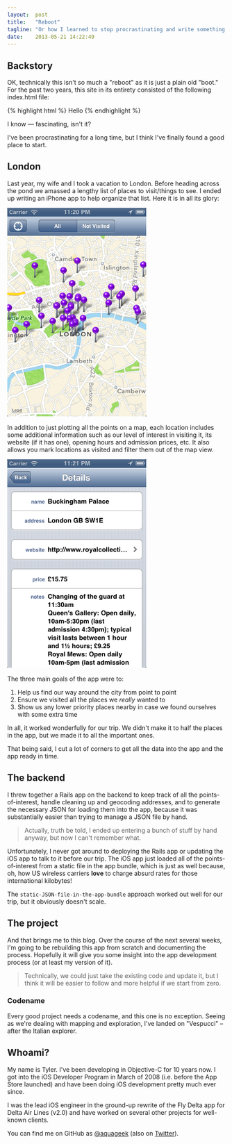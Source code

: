 ```yaml
---
layout:  post
title:   "Reboot"
tagline: "Or how I learned to stop procrastinating and write something down."
date:    2013-05-21 14:22:49
---
```


## Backstory
OK, technically this isn't so much a "reboot" as it is just a plain old "boot." For the past two years, this site in its entirety consisted of the following index.html file:

{% highlight html %}
Hello
{% endhighlight %}

I know &mdash; fascinating, isn't it?

I've been procrastinating for a long time, but I think I've finally found a good place to start.

## London
Last year, my wife and I took a vacation to London. Before heading across the pond we amassed a lengthy list of places to visit/things to see. I ended up writing an iPhone app to help organize that list. Here it is in all its glory:

![Map](/images/Map.png)

In addition to just plotting all the points on a map, each location includes some additional information such as our level of interest in visiting it, its website (if it has one), opening hours and admission prices, etc. It also allows you mark locations as visited and filter them out of the map view.

![Map](/images/Details.png)

The three main goals of the app were to:

1. Help us find our way around the city from point to point
1. Ensure we visited all the places we *really* wanted to
1. Show us any lower priority places nearby in case we found ourselves with some extra time

In all, it worked wonderfully for our trip. We didn't make it to half the places in the app, but we made it to all the important ones.

That being said, I cut a lot of corners to get all the data into the app and the app ready in time.

## The backend
I threw together a Rails app on the backend to keep track of all the points-of-interest, handle cleaning up and geocoding addresses, and to generate the necessary JSON for loading them into the app, because it was substantially easier than trying to manage a JSON file by hand.

> Actually, truth be told, I ended up entering a bunch of stuff by hand anyway, but now I can't remember what.

Unfortunately, I never got around to deploying the Rails app or updating the iOS app to talk to it before our trip. The iOS app just loaded all of the points-of-interest from a static file in the app bundle, which is just as well because, oh, how US wireless carriers **love** to charge absurd rates for those international kilobytes!

The `static-JSON-file-in-the-app-bundle` approach worked out well for our trip, but it obviously doesn't scale.

## The project
And that brings me to this blog. Over the course of the next several weeks, I'm going to be rebuilding this app from scratch and documenting the process. Hopefully it will give you some insight into the app development process (or at least my version of it).

> Technically, we could just take the existing code and update it, but I think it will be easier to follow and more helpful if we start from zero.

### Codename
Every good project needs a codename, and this one is no exception. Seeing as we're dealing with mapping and exploration, I've landed on "Vespucci" – after the Italian explorer.

## Whoami?
My name is Tyler. I've been developing in Objective-C for 10 years now. I got into the iOS Developer Program in March of 2008 (i.e. before the App Store launched) and have been doing iOS development pretty much ever since.

I was the lead iOS engineer in the ground-up rewrite of the Fly Delta app for Delta Air Lines (v2.0) and have worked on several other projects for well-known clients.

You can find me on GitHub as [@aquageek](https://github.com/aquageek) (also on [Twitter](http://twitter.com/aqua_geek)).
